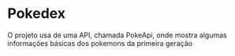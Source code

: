 # Pokedex
O projeto usa de uma API, chamada PokeApi, onde mostra algumas informações básicas dos pokemons da primeira geração
